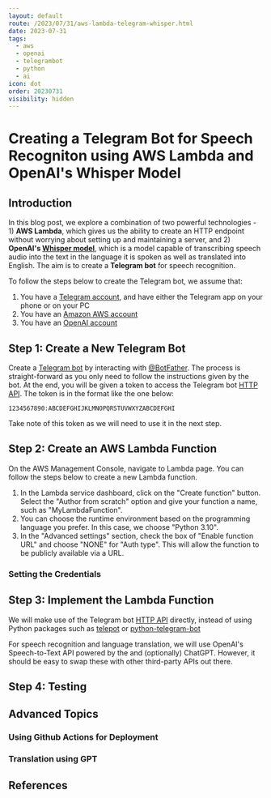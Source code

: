 ```yaml
---
layout: default
route: /2023/07/31/aws-lambda-telegram-whisper.html
date: 2023-07-31
tags:
  - aws
  - openai
  - telegrambot
  - python
  - ai
icon: dot
order: 20230731
visibility: hidden
---
```


# Creating a Telegram Bot for Speech Recogniton using AWS Lambda and OpenAI's Whisper Model

## Introduction

In this blog post, we explore a combination of two powerful technologies - 1) **AWS Lambda**, which gives us the ability to create an HTTP endpoint without worrying about setting up and maintaining a server, and 2) **OpenAI's [Whisper model](https://platform.openai.com/docs/guides/speech-to-text)**, which is a model capable of transcribing speech audio into the text in the language it is spoken as well as translated into English. The aim is to create a **Telegram bot** for speech recognition.

To follow the steps below to create the Telegram bot, we assume that:
1. You have a [Telegram account](https://telegram.org/), and have either the Telegram app on your phone or on your PC
2. You have an [Amazon AWS account](https://aws.amazon.com/)
3. You have an [OpenAI account](https://platform.openai.com/signup)

## Step 1: Create a New Telegram Bot

Create a [Telegram bot](https://core.telegram.org/bots) by interacting with [@BotFather](https://t.me/botfather). The process is straight-forward as you only need to follow the instructions given by the bot. At the end, you will be given a token to access the Telegram bot [HTTP API](https://core.telegram.org/bots/api). The token is in the format like the one below:

```
1234567890:ABCDEFGHIJKLMNOPQRSTUVWXYZABCDEFGHI
```

Take note of this token as we will need to use it in the next step.

## Step 2: Create an AWS Lambda Function

On the AWS Management Console, navigate to Lambda page. You can follow the steps below to create a new Lambda function.

1. In the Lambda service dashboard, click on the "Create function" button. Select the "Author from scratch" option and give your function a name, such as "MyLambdaFunction".
2. You can choose the runtime environment based on the programming language you prefer. In this case, we choose "Python 3.10".
3. In the "Advanced settings" section, check the box of "Enable function URL" and choose "NONE" for "Auth type". This will allow the function to be publicly available via a URL.




### Setting the Credentials



## Step 3: Implement the Lambda Function

We will make use of the Telegram bot [HTTP API](https://core.telegram.org/bots/api) directly, instead of using Python packages such as [telepot](https://telepot.readthedocs.io/) or [python-telegram-bot](https://python-telegram-bot.org/)

For speech recognition and language translation, we will use OpenAI's Speech-to-Text API powered by the  and (optionally) ChatGPT. However, it should be easy to swap these with other third-party APIs out there.



## Step 4: Testing



## Advanced Topics


### Using Github Actions for Deployment


### Translation using GPT


## References


